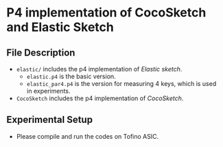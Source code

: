 P4 implementation of CocoSketch and Elastic Sketch
===========

File Description
--------------------

* `elastic/` includes the p4 implementation of *Elastic sketch*. 
  * `elastic.p4` is the basic version.
  * `elastic_par4.p4` is the version for measuring 4 keys, which is used in experiments.
* `CocoSketch` includes the p4 implementation of *CocoSketch*.

Experimental Setup
--------------------
* Please compile and run the codes on Tofino ASIC.



